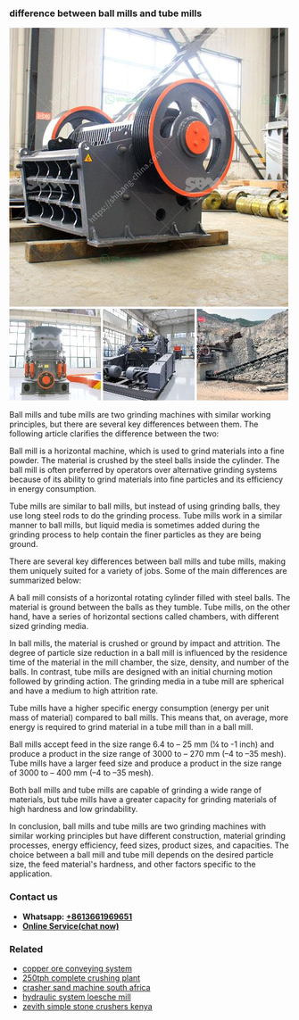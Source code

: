 <h3>difference between ball mills and tube mills</h3><img src='1702953184.jpg' alt=''><p>Ball mills and tube mills are two grinding machines with similar working principles, but there are several key differences between them. The following article clarifies the difference between the two:</p><p>Ball mill is a horizontal machine, which is used to grind materials into a fine powder. The material is crushed by the steel balls inside the cylinder. The ball mill is often preferred by operators over alternative grinding systems because of its ability to grind materials into fine particles and its efficiency in energy consumption.</p><p>Tube mills are similar to ball mills, but instead of using grinding balls, they use long steel rods to do the grinding process. Tube mills work in a similar manner to ball mills, but liquid media is sometimes added during the grinding process to help contain the finer particles as they are being ground.</p><p>There are several key differences between ball mills and tube mills, making them uniquely suited for a variety of jobs. Some of the main differences are summarized below:</p><p>A ball mill consists of a horizontal rotating cylinder filled with steel balls. The material is ground between the balls as they tumble. Tube mills, on the other hand, have a series of horizontal sections called chambers, with different sized grinding media.</p><p>In ball mills, the material is crushed or ground by impact and attrition. The degree of particle size reduction in a ball mill is influenced by the residence time of the material in the mill chamber, the size, density, and number of the balls. In contrast, tube mills are designed with an initial churning motion followed by grinding action. The grinding media in a tube mill are spherical and have a medium to high attrition rate.</p><p>Tube mills have a higher specific energy consumption (energy per unit mass of material) compared to ball mills. This means that, on average, more energy is required to grind material in a tube mill than in a ball mill.</p><p>Ball mills accept feed in the size range 6.4 to – 25 mm (¼ to -1 inch) and produce a product in the size range of 3000 to – 270 mm (–4 to –35 mesh). Tube mills have a larger feed size and produce a product in the size range of 3000 to – 400 mm (–4 to –35 mesh).</p><p>Both ball mills and tube mills are capable of grinding a wide range of materials, but tube mills have a greater capacity for grinding materials of high hardness and low grindability.</p><p>In conclusion, ball mills and tube mills are two grinding machines with similar working principles but have different construction, material grinding processes, energy efficiency, feed sizes, product sizes, and capacities. The choice between a ball mill and tube mill depends on the desired particle size, the feed material's hardness, and other factors specific to the application.</p><h3>Contact us</h3><ul><li><strong>Whatsapp:&nbsp;<a href="https://wa.me/8613661969651">+8613661969651</a></strong></li><li><a href="https://swt.shibang-china.com/?git&amp;zhl&amp;difference between ball mills and tube mills"><strong>Online Service(chat now)</strong></a></li></ul><h3>Related</h3><ul><li><a href='copper ore conveying system.md'>copper ore conveying system</a></li><li><a href='250tph complete crushing plant.md'>250tph complete crushing plant</a></li><li><a href='crasher sand machine south africa.md'>crasher sand machine south africa</a></li><li><a href='hydraulic system loesche mill.md'>hydraulic system loesche mill</a></li><li><a href='zevith simple stone crushers kenya.md'>zevith simple stone crushers kenya</a></li></ul>